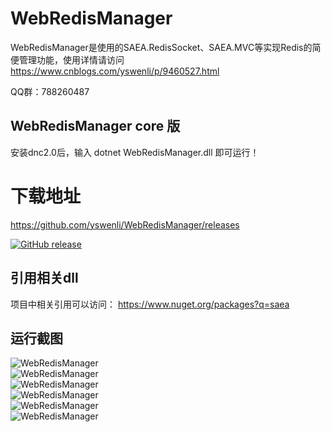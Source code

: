 # WebRedisManager
WebRedisManager是使用的SAEA.RedisSocket、SAEA.MVC等实现Redis的简便管理功能，使用详情请访问<a href="https://www.cnblogs.com/yswenli/p/9460527.html" target="_blank">https://www.cnblogs.com/yswenli/p/9460527.html</a>

QQ群：788260487

## WebRedisManager core 版
安装dnc2.0后，输入 dotnet WebRedisManager.dll 即可运行！
<br/>
# 下载地址
<a href="https://github.com/yswenli/WebRedisManager/releases" target="_blank">https://github.com/yswenli/WebRedisManager/releases</a>

[![GitHub release](https://img.shields.io/github/release/yswenli/webredismanager.svg)](https://github.com/yswenli/webredismanager/releases)

## 引用相关dll
项目中相关引用可以访问： https://www.nuget.org/packages?q=saea

## 运行截图

<img src="https://github.com/yswenli/WebRedisManager/blob/master/WebRedisManager1.png?raw=true" alt="WebRedisManager"/><br/>
<img src="https://github.com/yswenli/WebRedisManager/blob/master/WebRedisManager2.png?raw=true" alt="WebRedisManager"/><br/>
<img src="https://github.com/yswenli/WebRedisManager/blob/master/WebRedisManager3.png?raw=true" alt="WebRedisManager"/><br/>
<img src="https://github.com/yswenli/WebRedisManager/blob/master/WebRedisManager4.png?raw=true" alt="WebRedisManager"/><br/>
<img src="https://github.com/yswenli/WebRedisManager/blob/master/WebRedisManager5.png?raw=true" alt="WebRedisManager"/><br/>
<img src="https://github.com/yswenli/WebRedisManager/blob/master/WebRedisManager6.png?raw=true" alt="WebRedisManager"/><br/>
